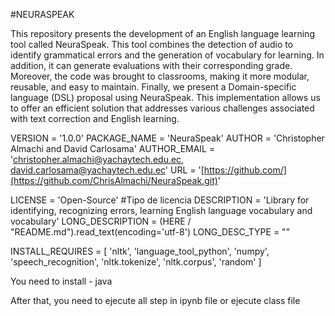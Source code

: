 
#NEURASPEAK 

This repository presents the development of an English language learning tool called NeuraSpeak. This tool combines the detection of audio to identify grammatical errors and the generation of vocabulary for learning. In addition, it can generate evaluations with their corresponding grade. Moreover, the code was brought to classrooms, making it more modular, reusable, and easy to maintain. Finally, we present a Domain-specific language (DSL) proposal using NeuraSpeak. This implementation allows us to offer an efficient solution that addresses various challenges associated with text correction and English learning.


VERSION = '1.0.0' 
PACKAGE_NAME = 'NeuraSpeak' 
AUTHOR = 'Christopher Almachi and David Carlosama' 
AUTHOR_EMAIL = 'christopher.almachi@yachaytech.edu.ec, david.carlosama@yachaytech.edu.ec'
URL = '[https://github.com/](https://github.com/ChrisAlmachi/NeuraSpeak.git)'

LICENSE = 'Open-Source' #Tipo de licencia
DESCRIPTION = 'Library for identifying, recognizing errors, learning English language vocabulary and vocabulary'
LONG_DESCRIPTION = (HERE / "README.md").read_text(encoding='utf-8') 
LONG_DESC_TYPE = ""


INSTALL_REQUIRES = [
    'nltk',
    'language_tool_python',
    'numpy',
    'speech_recognition',
    'nltk.tokenize',
    'nltk.corpus',
    'random'
      ]


You need to install
    - java

After that, you need to ejecute all step in ipynb file or ejecute class file
